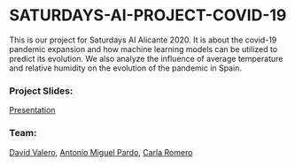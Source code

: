 # SATURDAYS-AI-PROJECT-COVID-19
This is our project for Saturdays AI Alicante 2020. It is about the covid-19 pandemic expansion and how machine learning models can be utilized to predict its evolution. We also analyze the influence of average temperature and relative humidity on the evolution of the pandemic in Spain.

### Project Slides:
[Presentation](https://docs.google.com/presentation/d/1FXna2_wLnLCVILtOmW8OuQaB3ZwtC4dErOdCryePmQE/edit?usp=sharing)

### Team: 
[David Valero](https://www.linkedin.com/in/davidvalero/), 
[Antonio Miguel Pardo](https://www.linkedin.com/in/antonio-miguel-pardo-ruiz-07088668/), 
[Carla Romero](https://www.linkedin.com/in/carla-romero-sansano-439863116/)
